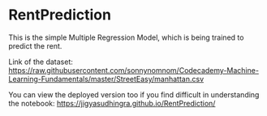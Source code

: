 # RentPrediction

This is the simple Multiple Regression Model, which is being trained to predict the rent. 

Link of the dataset: https://raw.githubusercontent.com/sonnynomnom/Codecademy-Machine-Learning-Fundamentals/master/StreetEasy/manhattan.csv

You can view the deployed version too if you find difficult in understanding the notebook: https://jigyasudhingra.github.io/RentPrediction/
